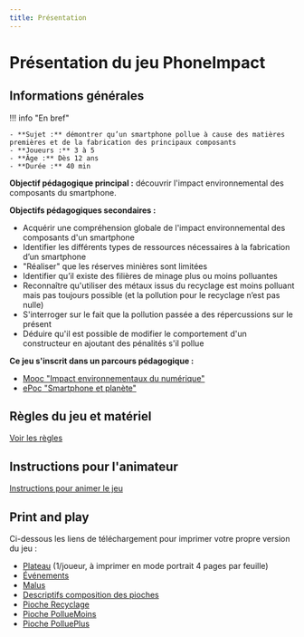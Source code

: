 ```yaml
---
title: Présentation
---
```

# Présentation du jeu PhoneImpact

## Informations générales

!!! info "En bref"

    - **Sujet :** démontrer qu’un smartphone pollue à cause des matières premières et de la fabrication des principaux composants
    - **Joueurs :** 3 à 5
    - **Âge :** Dès 12 ans
    - **Durée :** 40 min

**Objectif pédagogique principal :** découvrir l'impact environnemental des composants du smartphone.

**Objectifs pédagogiques secondaires :**

- Acquérir une compréhension globale de l'impact environnemental des composants d'un smartphone
- Identifier les différents types de ressources nécessaires à la fabrication d’un smartphone
- "Réaliser" que les réserves minières sont limitées
- Identifier qu’il existe des filières de minage plus ou moins polluantes
- Reconnaître qu'utiliser des métaux issus du recyclage est moins polluant mais pas toujours possible (et la pollution pour le recyclage n’est pas nulle)
- S'interroger sur le fait que la pollution passée a des répercussions sur le présent
- Déduire qu'il est possible de modifier le comportement d'un constructeur en ajoutant des pénalités s'il pollue

**Ce jeu s'inscrit dans un parcours pédagogique :**

- [Mooc "Impact environnementaux du numérique"](https://www.fun-mooc.fr/fr/cours/impacts-environnementaux-du-numerique/)
- [ePoc "Smartphone et planète"](https://epoc.inria.fr/epocs/E007MM/)

## Règles du jeu et matériel

[Voir les règles](./Regles.md)

## Instructions pour l'animateur

[Instructions pour animer le jeu](./InstructionsAnimateur.md)

## Print and play

Ci-dessous les liens de téléchargement pour imprimer votre propre version du jeu :

- [Plateau](pdf/pnp/plateau.pdf) (1/joueur, à imprimer en mode portrait 4 pages par feuille)
- [Événements](pdf/pnp/events.pdf)
- [Malus](pdf/pnp/malus.pdf)
- [Descriptifs composition des pioches](pdf/pnp/recap.pdf)
- [Pioche Recyclage](pdf/pnp/recyclage.pdf)
- [Pioche PollueMoins](pdf/pnp/pollumoins.pdf)
- [Pioche PolluePlus](pdf/pnp/polluplus.pdf)
